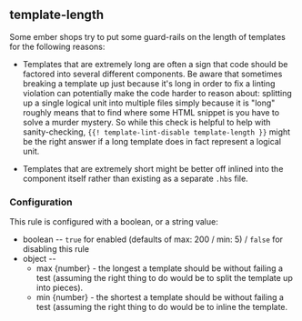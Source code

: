 ## template-length

Some ember shops try to put some guard-rails on the length of templates for the following reasons:

- Templates that are extremely long are often a sign that code should be
  factored into several different components. Be aware that sometimes breaking
  a template up just because it's long in order to fix a linting violation can
  potentially make the code harder to reason about: splitting up a single
  logical unit into multiple files simply because it is "long" roughly means that
  to find where some HTML snippet is you have to solve a murder mystery. So while
  this check is helpful to help with sanity-checking, `{{! template-lint-disable template-length }}`
  might be the right answer if a long template does in fact represent a logical unit.

- Templates that are extremely short might be better off inlined into the
  component itself rather than existing as a separate `.hbs` file.

### Configuration

This rule is configured with a boolean, or a string value:

* boolean -- `true` for enabled (defaults of max: 200 / min: 5) / `false` for disabling this rule
* object --
  * max {number} - the longest a template should be without failing a test (assuming the
    right thing to do would be to split the template up into pieces).
  * min {number} - the shortest a template should be without failing a test (assuming the
    right thing to do would be to inline the template.
